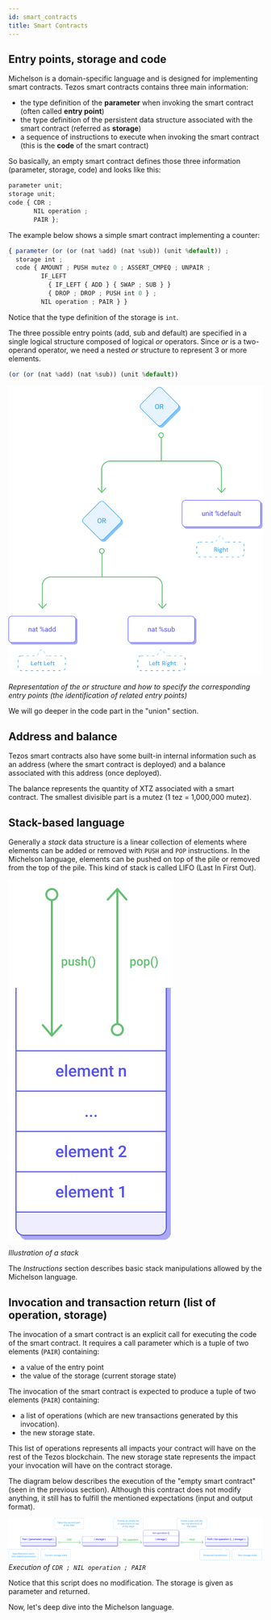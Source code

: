 ```yaml
---
id: smart_contracts
title: Smart Contracts
---
```


## Entry points, storage and code

Michelson is a domain-specific language and is designed for implementing smart contracts. Tezos smart contracts contains three main information:
- the type definition of the **parameter** when invoking the smart contract (often called **entry point**)
- the type definition of the persistent data structure associated with the smart contract (referred as **storage**)
- a sequence of instructions to execute when invoking the smart contract (this is the **code** of the smart contract)

So basically, an empty smart contract defines those three information (parameter, storage, code) and looks like this:

```js
parameter unit;
storage unit;
code { CDR ;
       NIL operation ;
       PAIR };
```

The example below shows a simple smart contract implementing a counter: 

```js
{ parameter (or (or (nat %add) (nat %sub)) (unit %default)) ;
  storage int ;
  code { AMOUNT ; PUSH mutez 0 ; ASSERT_CMPEQ ; UNPAIR ;
         IF_LEFT
           { IF_LEFT { ADD } { SWAP ; SUB } }
           { DROP ; DROP ; PUSH int 0 } ;
         NIL operation ; PAIR } }
```

Notice that the type definition of the storage is `int`.

The three possible entry points (add, sub and default) are specified in a single logical structure composed of logical _or_ operators. Since _or_ is a two-operand operator, we need a nested _or_ structure to represent 3 or more elements.

```js
(or (or (nat %add) (nat %sub)) (unit %default))
```


![](../../static/img/michelson_entrypoint_or_example.svg)

*Representation of the _or_ structure and how to specify the corresponding entry points (the identification of related entry points)*


We will go deeper in the code part in the "union" section.

## Address and balance

Tezos smart contracts also have some built-in internal information such as an address (where the smart contract is deployed) and a balance associated with this address (once deployed).

The balance represents the quantity of XTZ associated with a smart contract. The smallest divisible part is a mutez (1 tez = 1,000,000 mutez).


## Stack-based language

Generally a _stack_ data structure is a linear collection of elements where elements can be added or removed with `PUSH` and `POP` instructions. In the Michelson language, elements can be pushed on top of the pile or removed from the top of the pile. This kind of stack is called LIFO (Last In First Out).

![](../../static/img/michelson_stack_basics.svg)

*Illustration of a stack*

The _Instructions_ section describes basic stack manipulations allowed by the Michelson language.

## Invocation and transaction return (list of operation, storage)

The invocation of a smart contract is an explicit call for executing the code of the smart contract. It requires a call parameter which is a tuple of two elements (`PAIR`) containing:
- a value of the entry point
- the value of the storage (current storage state)

The invocation of the smart contract is expected to produce a tuple of two elements (`PAIR`) containing:
- a list of operations (which are new transactions generated by this invocation).
- the new storage state.

This list of operations represents all impacts your contract will have on the rest of the Tezos blockchain.
The new storage state represents the impact your invocation will have on the contract storage.

The diagram below describes the execution of the "empty smart contract" (seen in the previous section). Although this contract does not modify anything, it still has to fulfill the mentioned expectations (input and output format). 

![](../../static/img/michelson_smartcontract_basics.svg)
*Execution of `CDR ; NIL operation ; PAIR`*

Notice that this script does no modification. The storage is given as parameter and returned.


Now, let's deep dive into the Michelson language.

